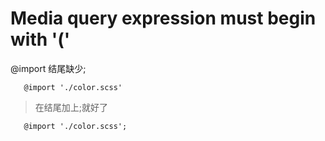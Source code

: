 # Media query expression must begin with '('

@import 结尾缺少;
 ```
    @import './color.scss'
 ```
 
 > 在结尾加上;就好了
 
 ```
    @import './color.scss';
 ```